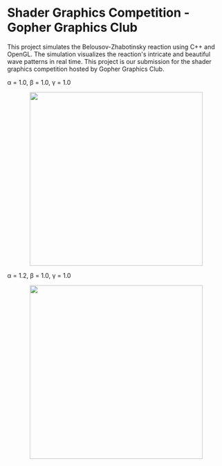 # Shader Graphics Competition - Gopher Graphics Club
This project simulates the Belousov-Zhabotinsky reaction using C++ and OpenGL. The simulation visualizes the reaction's 
intricate and beautiful wave patterns in real time. This project is our submission for the shader graphics competition 
hosted by Gopher Graphics Club.

α = 1.0, β = 1.0, γ = 1.0
<p align="center">
<img src="https://github.com/carlgombert/GopherGraphicsShader/blob/main/output/react_perfect.gif" width="400" height="400"/>
</p>

α = 1.2, β = 1.0, γ = 1.0
<p align="center">
<img src="https://github.com/carlgombert/GopherGraphicsShader/blob/main/output/react_alpha.gif" width="400" height="400"/>
</p>
